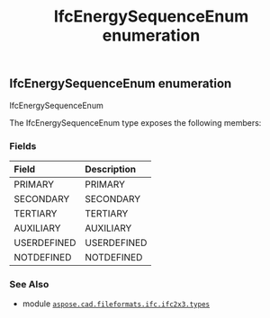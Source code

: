 ﻿---
title: IfcEnergySequenceEnum enumeration
second_title: Aspose.CAD for Python via .NET API References
description: 
type: docs
weight: 2260
url: /aspose.cad.fileformats.ifc.ifc2x3.types/ifcenergysequenceenum/
is_root: false
---

## IfcEnergySequenceEnum enumeration

IfcEnergySequenceEnum



The IfcEnergySequenceEnum type exposes the following members:

### Fields
| Field | Description |
| :- | :- |
| PRIMARY | PRIMARY |
| SECONDARY | SECONDARY |
| TERTIARY | TERTIARY |
| AUXILIARY | AUXILIARY |
| USERDEFINED | USERDEFINED |
| NOTDEFINED | NOTDEFINED |



### See Also
* module [`aspose.cad.fileformats.ifc.ifc2x3.types`](..)
